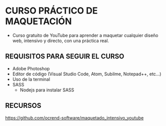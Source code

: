 # CURSO PRÁCTICO DE MAQUETACIÓN

- Curso gratuito de YouTube para aprender a maquetar cualquier diseño web, intensivo y directo, con una práctica real.

## REQUISITOS PARA SEGUIR EL CURSO

- Adobe Photoshop
- Editor de código (Visual Studio Code, Atom, Subilme, Notepad++, etc...)
- Uso de la terminal
- SASS
  - Nodejs para instalar SASS

## RECURSOS

https://github.com/ocrend-software/maquetado_intensivo_youtube
